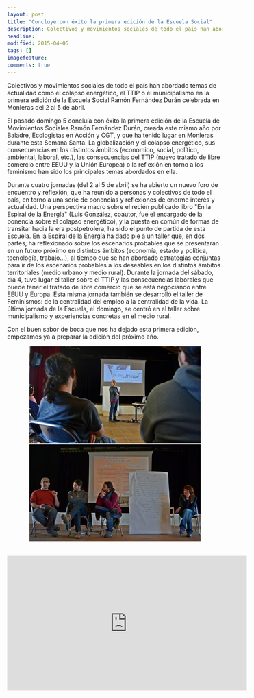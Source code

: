 ```yaml
---
layout: post
title: "Concluye con éxito la primera edición de la Escuela Social"
description: Colectivos y movimientos sociales de todo el país han abordado temas de actualidad como el municipalismo, el TTIP o el colapso energético del 2 al 5 de abril en Monleras (Salamanca).
headline: 
modified: 2015-04-06
tags: []
imagefeature: 
comments: true
---
```


Colectivos y movimientos sociales de todo el país han abordado temas de actualidad como el colapso energético, el TTIP o el municipalismo en la primera edición de la Escuela Social Ramón Fernández Durán celebrada en Monleras del 2 al 5 de abril. 

El pasado domingo 5 concluía con éxito la primera edición de la Escuela de Movimientos Sociales Ramón Fernández Durán, creada este mismo año por Baladre, Ecologistas en Acción y CGT, y que ha tenido lugar en Monleras durante esta Semana Santa. La globalización y el colapso energético, sus consecuencias en los distintos ámbitos (económico, social, político, ambiental, laboral, etc.), las consecuencias del TTIP (nuevo tratado de libre comercio entre EEUU y la Unión Europea) o la reflexión en torno a los feminismo han sido los principales temas abordados en ella. 

Durante cuatro jornadas (del 2 al 5 de abril) se ha abierto un nuevo foro de encuentro y reflexión, que ha reunido a personas y colectivos de todo el país, en torno a una serie de ponencias y reflexiones de enorme interés y actualidad. Una perspectiva macro sobre el recién publicado libro "En la Espiral de la Energía" (Luis González, coautor, fue el encargado de la ponencia sobre el colapso energético), y la puesta en común de formas de transitar hacia la era postpetrolera, ha sido el punto de partida de esta Escuela. En la Espiral de la Energía ha dado pie a un taller que, en dos partes, ha reflexionado sobre los escenarios probables que se presentarán en un futuro próximo en distintos ámbitos (economía, estado y política, tecnología, trabajo...), al tiempo que se han abordado estrategias conjuntas para ir de los escenarios probables a los deseables en los distintos ámbitos territoriales (medio urbano y medio rural). Durante la jornada del sábado, día 4, tuvo lugar el taller sobre el TTIP y las consecuencias laborales que puede tener el tratado de libre comercio que se está negociando entre EEUU y Europa. Esta misma jornada también se desarrolló el taller de Feminismos: de la centralidad del empleo a la centralidad de la vida. La última jornada de la Escuela, el domingo, se centró en el taller sobre municipalismo y experiencias concretas en el medio rural.

Con el buen sabor de boca que nos ha dejado esta primera edición, empezamos ya a preparar la edición del próximo año. 

<div style="text-align:center">
<img src="/images/taller_espiral_energia.jpg" alt="Taller sobre la espiral de la energía "/>
<img src="/images/taller_municipalismo.jpg" alt="Taller sobre municipalismo "/>
</div>

<br>

<p style="text-align:center">
<iframe width="560" height="315" src="https://www.youtube.com/embed/wxiWDnG1KEA" frameborder="0" allowfullscreen></iframe>
</p>
